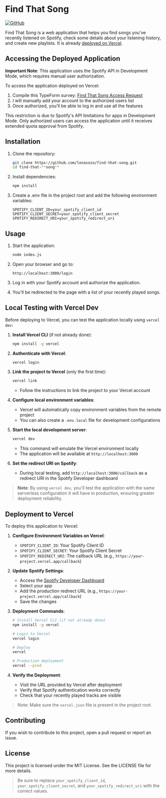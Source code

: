 # Find That Song

[![GitHub](https://img.shields.io/badge/GitHub-lonasozo/find--that--song-181717?style=flat&logo=github)](https://github.com/lonasozo/find-that-song)

Find That Song is a web application that helps you find songs you've recently listened on Spotify, check some details about your listening history, and create new playlists.
It is already [deployed on Vercel](https://find-that-song.vercel.app/).



## Accessing the Deployed Application

**Important Note**: This application uses the Spotify API in Development Mode, which requires manual user authorization.

To access the application deployed on Vercel:
1. Compile this TypeForm survey: [Find That Song Access Request](https://form.typeform.com/to/dXMB3c6F)
2. I will manually add your account to the authorized users list
3. Once authorized, you'll be able to log in and use all the features

This restriction is due to Spotify's API limitations for apps in Development Mode. Only authorized users can access the application until it receives extended quota approval from Spotify.


## Installation

1. Clone the repository:
   ```bash
   git clone https://github.com/lonasozo/find-that-song.git
   cd find-that-**song**
   ```

2. Install dependencies:
   ```bash
   npm install
   ```

3. Create a .env file in the project root and add the following environment variables:
   ```
   SPOTIFY_CLIENT_ID=your_spotify_client_id
   SPOTIFY_CLIENT_SECRET=your_spotify_client_secret
   SPOTIFY_REDIRECT_URI=your_spotify_redirect_uri
   ```

## Usage

1. Start the application:
   ```bash
   node index.js
   ```

2. Open your browser and go to:
   ```
   http://localhost:3000/login
   ```

3. Log in with your Spotify account and authorize the application.

4. You'll be redirected to the page with a list of your recently played songs.

## Local Testing with Vercel Dev

Before deploying to Vercel, you can test the application locally using `vercel dev`:

1. **Install Vercel CLI** (if not already done):
   ```bash
   npm install -g vercel
   ```

2. **Authenticate with Vercel**:
   ```bash
   vercel login
   ```

3. **Link the project to Vercel** (only the first time):
   ```bash
   vercel link
   ```
   - Follow the instructions to link the project to your Vercel account

4. **Configure local environment variables**:
   - Vercel will automatically copy environment variables from the remote project
   - You can also create a `.env.local` file for development configurations

5. **Start the local development server**:
   ```bash
   vercel dev
   ```
   - This command will emulate the Vercel environment locally
   - The application will be available at `http://localhost:3000`

6. **Set the redirect URI on Spotify**:
   - During local testing, add `http://localhost:3000/callback` as a redirect URI in the Spotify Developer dashboard

> **Note**: By using `vercel dev`, you'll test the application with the same serverless configuration it will have in production, ensuring greater deployment reliability.

## Deployment to Vercel

To deploy this application to Vercel:

1. **Configure Environment Variables on Vercel**:
   - `SPOTIFY_CLIENT_ID`: Your Spotify Client ID
   - `SPOTIFY_CLIENT_SECRET`: Your Spotify Client Secret
   - `SPOTIFY_REDIRECT_URI`: The callback URL (e.g., `https://your-project.vercel.app/callback`)

2. **Update Spotify Settings**:
   - Access the [Spotify Developer Dashboard](https://developer.spotify.com/dashboard/)
   - Select your app
   - Add the production redirect URL (e.g., `https://your-project.vercel.app/callback`)
   - Save the changes

3. **Deployment Commands**:
   ```bash
   # Install Vercel CLI (if not already done)
   npm install -g vercel
   
   # Login to Vercel
   vercel login
   
   # Deploy
   vercel
   
   # Production deployment
   vercel --prod
   ```

4. **Verify the Deployment**:
   - Visit the URL provided by Vercel after deployment
   - Verify that Spotify authentication works correctly
   - Check that your recently played tracks are visible

> Note: Make sure the `vercel.json` file is present in the project root.

## Contributing

If you wish to contribute to this project, open a pull request or report an issue.

## License

This project is licensed under the MIT License. See the LICENSE file for more details.

> Be sure to replace `your_spotify_client_id`, `your_spotify_client_secret`, and `your_spotify_redirect_uri` with the correct values.
